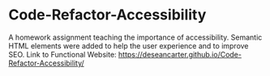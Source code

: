 # Code-Refactor-Accessibility
A homework assignment teaching the importance of accessibility. 
Semantic HTML elements were added to help the user experience and to improve SEO.
Link to Functional Website: https://deseancarter.github.io/Code-Refactor-Accessibility/
